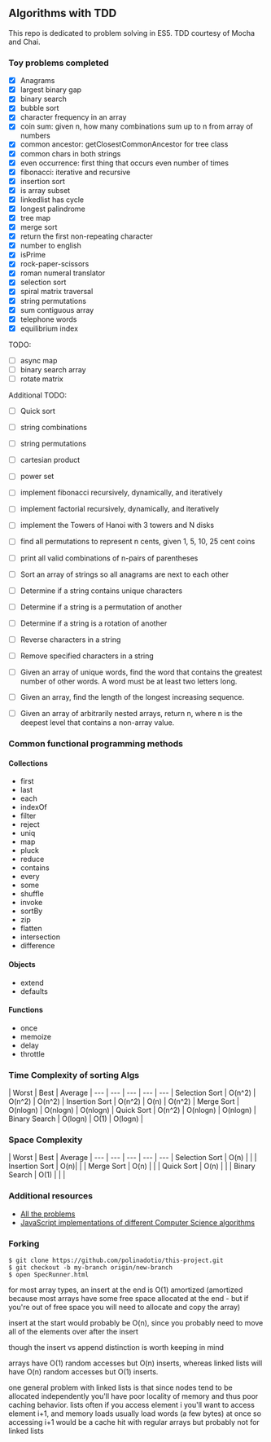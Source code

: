 ## Algorithms with TDD

This repo is dedicated to problem solving in ES5. TDD courtesy of Mocha and Chai.

### Toy problems completed

- [x] Anagrams
- [x] largest binary gap
- [x] binary search
- [x] bubble sort
- [x] character frequency in an array
- [x] coin sum: given n, how many combinations sum up to n from array of numbers
- [x] common ancestor: getClosestCommonAncestor for tree class
- [x] common chars in both strings
- [x] even occurrence: first thing that occurs even number of times
- [x] fibonacci: iterative and recursive
- [x] insertion sort
- [x] is array subset
- [x] linkedlist has cycle
- [x] longest palindrome
- [x] tree map
- [x] merge sort
- [x] return the first non-repeating character
- [x] number to english
- [x] isPrime
- [x] rock-paper-scissors
- [x] roman numeral translator
- [x] selection sort
- [x] spiral matrix traversal
- [x] string permutations
- [x] sum contiguous array
- [x] telephone words
- [x] equilibrium index

TODO:

- [ ] async map
- [ ] binary search array
- [ ] rotate matrix

Additional TODO:

- [ ] Quick sort
- [ ] string combinations
- [ ] string permutations
- [ ] cartesian product
- [ ] power set
- [ ] implement fibonacci recursively, dynamically, and iteratively
- [ ] implement factorial recursively, dynamically, and iteratively
- [ ] implement the Towers of Hanoi with 3 towers and N disks
- [ ] find all permutations to represent n cents, given 1, 5, 10, 25 cent coins
- [ ] print all valid combinations of n-pairs of parentheses
- [ ] Sort an array of strings so all anagrams are next to each other
- [ ] Determine if a string contains unique characters
- [ ] Determine if a string is a permutation of another
- [ ] Determine if a string is a rotation of another
- [ ] Reverse characters in a string
- [ ] Remove specified characters in a string


- [ ] Given an array of unique words, find the word that contains the greatest number of other words. A word must be at least two letters long.
- [ ] Given an array, find the length of the longest increasing sequence.
- [ ] Given an array of arbitrarily nested arrays, return n, where n is the deepest level that contains a non-array value.

### Common functional programming methods

#### Collections

- first
- last
- each
- indexOf
- filter
- reject
- uniq
- map
- pluck
- reduce
- contains
- every
- some
- shuffle
- invoke
- sortBy
- zip
- flatten
- intersection
- difference

#### Objects

- extend
- defaults

#### Functions

- once
- memoize
- delay
- throttle

### Time Complexity of sorting Algs

 | Worst | Best | Average |
--- | --- | --- | --- | --- |
Selection Sort | O(n^2) | O(n^2) | O(n^2) |
Insertion Sort | O(n^2) | O(n) | O(n^2)  |
Merge Sort | O(nlogn) | O(nlogn)  | O(nlogn) |
Quick Sort | O(n^2) | O(nlogn) | O(nlogn) |
Binary Search | O(logn) | O(1) | O(logn) |

### Space Complexity

 | Worst | Best | Average |
--- | --- | --- | --- | --- |
Selection Sort | O(n) | |  |
Insertion Sort | O(n)|  |  |
Merge Sort | O(n) |   |  |
Quick Sort | O(n) |  |  |
Binary Search | O(1) |  |  |

### Additional resources

- [All the problems](http://www.programcreek.com/2012/11/top-10-algorithms-for-coding-interview/)
- [JavaScript implementations of different Computer Science algorithms](https://mgechev.github.io/javascript-algorithms/index.html)

### Forking

```
$ git clone https://github.com/polinadotio/this-project.git
$ git checkout -b my-branch origin/new-branch
$ open SpecRunner.html
```


for most array types, an insert at the end is O(1) amortized (amortized because most arrays have some free space allocated at the end - but if you're out of free space you will need to allocate and copy the array)

insert at the start would probably be O(n), since you probably need to move all of the elements over after the insert

though the insert vs append distinction is worth keeping in mind

arrays have O(1) random accesses but O(n) inserts, whereas linked lists will have O(n) random accesses but O(1) inserts.

one general problem with linked lists is that since nodes tend to be allocated independently you'll have poor locality of memory and thus poor caching behavior. lists often if you access element i you'll want to access element i+1, and memory loads usually load words (a few bytes) at once so accessing i+1 would be a cache hit with regular arrays but probably not for linked lists

